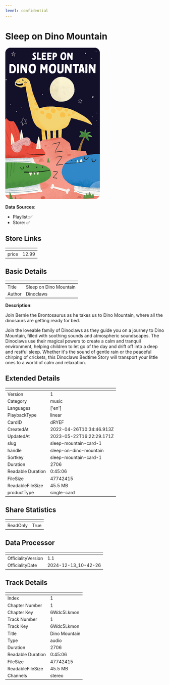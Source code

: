 ```yaml
---
level: confidential
---
```

# Sleep on Dino Mountain

![card_[dRYEF].png](../../img/cards/card_[dRYEF].png)

**Data Sources**: 

- Playlist:✅
- Store: ✅


## Store Links

| <!-- --> | <!-- --> |
| - | - |
| price | 12.99 |


## Basic Details

| <!-- --> | <!-- --> |
| - | - |
| Title | Sleep on Dino Mountain |
| Author | Dinoclaws |

**Description**:

Join Bernie the Brontosaurus as he takes us to Dino Mountain, where all the dinosaurs are getting ready for bed.

Join the loveable family of Dinoclaws as they guide you on a journey to Dino Mountain, filled with soothing sounds and atmospheric soundscapes. The Dinoclaws use their magical powers to create a calm and tranquil environment, helping children to let go of the day and drift off into a deep and restful sleep. Whether it's the sound of gentle rain or the peaceful chirping of crickets, this Dinoclaws Bedtime Story will transport your little ones to a world of calm and relaxation. 



## Extended Details

| <!-- --> | <!-- --> |
| - | - |
| Version | 1 |
| Category | music |
| Languages | ['en'] |
| PlaybackType | linear |
| CardID | dRYEF |
| CreatedAt | 2022-04-26T10:34:46.913Z |
| UpdatedAt | 2023-05-22T16:22:29.171Z |
| slug | sleep-mountain-card-1 |
| handle | sleep-on-dino-mountain |
| Sortkey | sleep-mountain-card-1 |
| Duration | 2706 |
| Readable Duration | 0:45:06 |
| FileSize | 47742415 |
| ReadableFileSize | 45.5 MB |
| productType | single-card |


## Share Statistics

| <!-- --> | <!-- --> |
| - | - |
| ReadOnly | True |


## Data Processor

| <!-- --> | <!-- --> |
| - | - |
| OfficialityVersion | 1.1
| OfficialityDate | 2024-12-13_10-42-26


## Track Details

| <!-- --> | <!-- --> |
| - | - |
| Index | 1 |
| Chapter Number | 1 |
| Chapter Key | 6Wdc5Lkmon |
| Track Number | 1 |
| Track Key | 6Wdc5Lkmon |
| Title | Dino Mountain |
| Type | audio |
| Duration | 2706 |
| Readable Duration | 0:45:06 |
| FileSize | 47742415 |
| ReadableFileSize | 45.5 MB |
| Channels | stereo |

